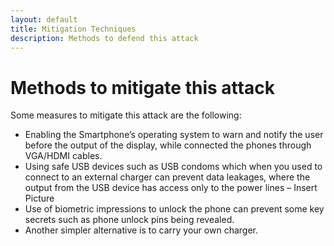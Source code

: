 ```yaml
---
layout: default
title: Mitigation Techniques 
description: Methods to defend this attack
---
```


# Methods to mitigate this attack

Some measures to mitigate this attack are the following:
*	Enabling the Smartphone’s operating system to warn and notify the user before the output of the display, while connected the phones through VGA/HDMI cables.
*	Using safe USB devices such as USB condoms which when you used to connect to an external charger can prevent data leakages, where the output from the USB device has access only to the power lines – Insert Picture
*	Use of biometric impressions to unlock the phone can prevent some key secrets such as phone unlock pins being revealed.
*   Another simpler alternative is to carry your own charger.
